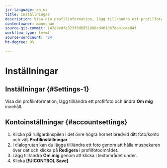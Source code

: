 ```yaml
---
jcr-language: en_us
title: Inställningar
description: Visa din profilinformation, lägg till/ändra ett profilfoto och ändra Om mig-innehåll.
contentowner: manochan
source-git-commit: 147e9edfe323f3d0851880cd401067daa1cee84f
workflow-type: tm+mt
source-wordcount: '84'
ht-degree: 0%

---
```




# Inställningar

## Inställningar {#Settings-1}

Visa din profilinformation, lägg till/ändra ett profilfoto och ändra **Om mig** innehåll.

## Kontoinställningar {#accountsettings}

1. Klicka på rullgardinspilen i det övre högra hörnet bredvid ditt foto/konto och välj **Profilinställningar**.
1. I dialogrutan kan du lägga till/ändra ett foto genom att hålla muspekaren över det och klicka på **Redigera** i profilfotoområdet.
1. Lägg till/ändra **Om mig** genom att klicka i textområdet under.
1. Klicka **[!UICONTROL Save]**.

